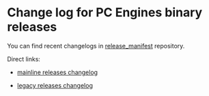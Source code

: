Change log for PC Engines binary releases
=========================================

You can find recent changelogs in [release_manifest](https://github.com/pcengines/release_manifests)
repository.

Direct links:

* [mainline releases changelog](https://github.com/macpijan/release_manifests/blob/coreboot-4.5.x/CHANGELOG.md)

* [legacy releases changelog](https://github.com/macpijan/release_manifests/blob/coreboot-4.0.x/CHANGELOG.md)
